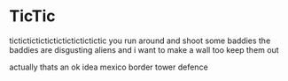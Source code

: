 # TicTic

tictictictictictictictictictictic
you run around and shoot some baddies
the baddies are disgusting aliens
and i want to make a wall
too keep them out

actually thats an ok idea
mexico border tower defence
